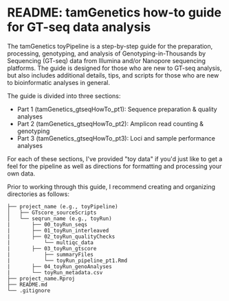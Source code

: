 # README: tamGenetics how-to guide for GT-seq data analysis

The tamGenetics toyPipeline is a step-by-step guide for the preparation, processing, genotyping, and analysis of Genotyping-in-Thousands by Sequencing (GT-seq) data from Illumina and/or Nanopore sequencing platforms. The guide is designed for those who are new to GT-seq analysis, but also includes additional details, tips, and scripts for those who are new to bioinformatic analyses in general.

The guide is divided into three sections:

-   Part 1 (tamGenetics_gtseqHowTo_pt1): Sequence preparation & quality analyses
-   Part 2 (tamGenetics_gtseqHowTo_pt2): Amplicon read counting & genotyping
-   Part 3 (tamGenetics_gtseqHowTo_pt3): Loci and sample performance analyses

For each of these sections, I've provided "toy data" if you'd just like to get a feel for the pipeline as well as directions for formatting and processing your own data.

Prior to working through this guide, I recommend creating and organizing directories as follows:

```         
├── project_name (e.g., toyPipeline)
│   ├── GTscore_sourceScripts
│   └── seqrun_name (e.g., toyRun)
|       ├── 00_toyRun_seqs
|       ├── 01_toyRun_interleaved
|       ├── 02_toyRun_qualityChecks
|           └── multiqc_data
|       ├── 03_toyRun_gtscore
|           ├── summaryFiles
|           └── toyRun_pipeline_pt1.Rmd
|       ├── 04_toyRun_genoAnalyses
|       └── toyRun_metadata.csv
├── project_name.Rproj
├── README.md
└── .gitignore
```
